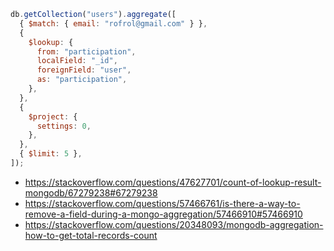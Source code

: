 ```javascript
db.getCollection("users").aggregate([
  { $match: { email: "rofrol@gmail.com" } },
  {
    $lookup: {
      from: "participation",
      localField: "_id",
      foreignField: "user",
      as: "participation",
    },
  },
  {
    $project: {
      settings: 0,
    },
  },
  { $limit: 5 },
]);
```

- https://stackoverflow.com/questions/47627701/count-of-lookup-result-mongodb/67279238#67279238
- https://stackoverflow.com/questions/57466761/is-there-a-way-to-remove-a-field-during-a-mongo-aggregation/57466910#57466910
- https://stackoverflow.com/questions/20348093/mongodb-aggregation-how-to-get-total-records-count
